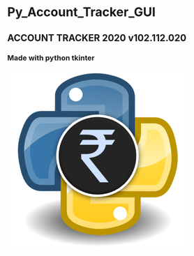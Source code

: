 # Py_Account_Tracker_GUI
## ACCOUNT TRACKER 2020 v102.112.020
### Made with python tkinter


![alt text](https://github.com/sandeep-shaw10/Py_Account_Tracker_GUI/blob/main/Account%20Tracker%202020/images/rupiyaPYsa.png?raw=true)

